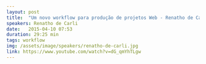 ```yaml
---
layout: post
title:  "Um novo workflow para produção de projetos Web - Renatho de Carli"
speakers: Renatho de Carli
date:   2015-04-10 07:53
duration: 29:25 min
tags: workflow
img: /assets/image/speakers/renatho-de-carli.jpg
link: https://www.youtube.com/watch?v=dG_qmYhTLgw
---
```

